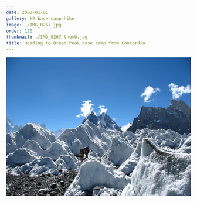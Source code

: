 ```yaml
---
date: 2003-01-01
gallery: k2-base-camp-hike
image: ./IMG_0267.jpg
order: 120
thumbnail: ./IMG_0267-thumb.jpg
title: Heading to Broad Peak base camp from Concordia
---
```


![Heading to Broad Peak base camp from Concordia](./IMG_0267.jpg)